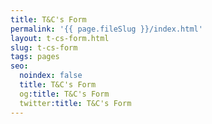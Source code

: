```yaml
---
title: T&C's Form
permalink: '{{ page.fileSlug }}/index.html'
layout: t-cs-form.html
slug: t-cs-form
tags: pages
seo:
  noindex: false
  title: T&C's Form
  og:title: T&C's Form
  twitter:title: T&C's Form
---
```




